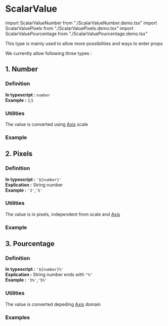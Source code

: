 # ScalarValue

import ScalarValueNumber from "./ScalarValueNumber.demo.tsx"
import ScalarValuePixels from "./ScalarValuePixels.demo.tsx"
import ScalarValuePourcentage from "./ScalarValuePourcentage.demo.tsx"

This type is mainly used to allow more possibilities and ways to enter props

We currently allow following three types :

## 1. Number

### Definition

**In typescript :** `number`<br/>
**Example :** `3`,`5`

### Utilities

The value is converted using [Axis](../200_axes/000_intro.md) scale

### Example

<ScalarValueNumber/>

## 2. Pixels

### Definition

**In typescript :** `'${number}'`<br/>
**Explication :** String number<br/>
**Example :** `'3'`,`'5'`

### Utilities

The value is in pixels, independent from scale and [Axis](../200_axes/000_intro.md)

### Example

<ScalarValuePixels />

## 3. Pourcentage

### Definition

**In typescript :** `'${number}%'`<br/>
**Explication :** String number ends with `"%"`<br/>
**Example :** `'3%'`,`'5%'`

### Utilities

The value is converted depeding [Axis](../200_axes/000_intro.md) domain

### Examples

<ScalarValuePourcentage/>
